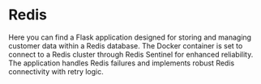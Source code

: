 # Redis

Here you can find a Flask application designed for storing and managing customer data within a Redis database. The Docker container is set to connect to a Redis cluster through Redis Sentinel for enhanced reliability.
The application handles Redis failures and implements robust Redis connectivity with retry logic.
